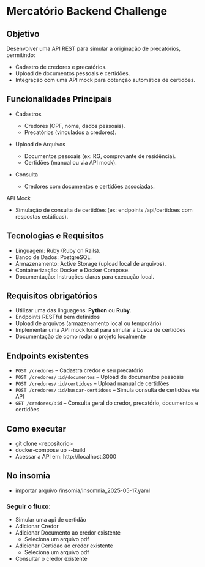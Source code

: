 # Mercatório Backend Challenge

## Objetivo

Desenvolver uma API REST para simular a originação de precatórios, permitindo:
* Cadastro de credores e precatórios.
* Upload de documentos pessoais e certidões.
* Integração com uma API mock para obtenção automática de certidões.

## Funcionalidades Principais

- Cadastros
  * Credores (CPF, nome, dados pessoais).
  * Precatórios (vinculados a credores).

- Upload de Arquivos
  * Documentos pessoais (ex: RG, comprovante de residência).
  * Certidões (manual ou via API mock).

- Consulta
  * Credores com documentos e certidões associadas.

API Mock
  * Simulação de consulta de certidões (ex: endpoints /api/certidoes com respostas estáticas).

## Tecnologias e Requisitos
  * Linguagem: Ruby (Ruby on Rails).
  * Banco de Dados: PostgreSQL.
  * Armazenamento: Active Storage (upload local de arquivos).
  * Containerização: Docker e Docker Compose.
  * Documentação: Instruções claras para execução local.

## Requisitos obrigatórios

* Utilizar uma das linguagens: **Python** ou **Ruby**.
* Endpoints RESTful bem definidos
* Upload de arquivos (armazenamento local ou temporário)
* Implementar uma API mock local para simular a busca de certidões
* Documentação de como rodar o projeto localmente

## Endpoints existentes

* `POST /credores` – Cadastra credor e seu precatório
* `POST /credores/:id/documentos` – Upload de documentos pessoais
* `POST /credores/:id/certidoes` – Upload manual de certidões
* `POST /credores/:id/buscar-certidoes` – Simula consulta de certidões via API
* `GET /credores/:id` – Consulta geral do credor, precatório, documentos e certidões

## Como executar
* git clone \<repositorio>
* docker-compose up --build
* Acessar a API em: http://localhost:3000

## No insomia
* importar arquivo /insomia/Insomnia_2025-05-17.yaml

### Seguir o fluxo:
- Simular uma api de certidão
- Adicionar Credor 
- Adicionar Documento ao credor existente 
  - Seleciona um arquivo pdf
- Adicionar Certidao ao credor existente
  - Seleciona um arquivo pdf
- Consultar o credor existente
